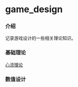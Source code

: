 # game_design

### 介绍
记录游戏设计的一些相关理论知识。

### 基础理论
[心流理论](https://gitee.com/zhangr011/game_design/blob/master/%E5%9F%BA%E7%A1%80%E7%90%86%E8%AE%BA/%E5%BF%83%E6%B5%81%E7%90%86%E8%AE%BA.md)

### 数值设计
